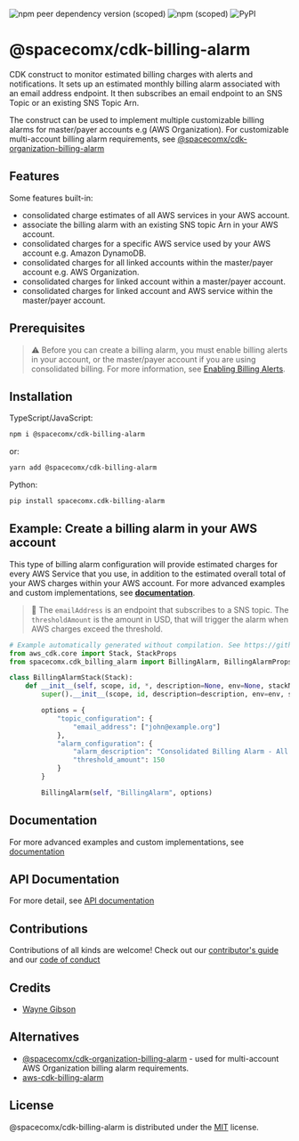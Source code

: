 ![npm peer dependency version (scoped)](https://img.shields.io/npm/dependency-version/@spacecomx/cdk-billing-alarm/peer/@aws-cdk/core?label=%40aws-cdk)
![npm (scoped)](https://img.shields.io/npm/v/@spacecomx/cdk-billing-alarm?color=brightgreen)
![PyPI](https://img.shields.io/pypi/v/spacecomx.cdk-billing-alarm?color=brightgreen)

# @spacecomx/cdk-billing-alarm

CDK construct to monitor estimated billing charges with alerts and notifications. It sets up an estimated monthly billing alarm associated with an email address endpoint. It then subscribes an email endpoint to an SNS Topic or an existing SNS Topic Arn.

The construct can be used to implement multiple customizable billing alarms for master/payer accounts e.g (AWS Organization). For customizable multi-account billing alarm requirements, see [@spacecomx/cdk-organization-billing-alarm](https://github.com/spacecomx/cdk-organization-billing-alarm)

## Features

Some features built-in:

* consolidated charge estimates of all AWS services in your AWS account.
* associate the billing alarm with an existing SNS topic Arn in your AWS account.
* consolidated charges for a specific AWS service used by your AWS account e.g. Amazon DynamoDB.
* consolidated charges for all linked accounts within the master/payer account e.g. AWS Organization.
* consolidated charges for linked account within a master/payer account.
* consolidated charges for linked account and AWS service within the master/payer account.

## Prerequisites

> :warning: Before you can create a billing alarm, you must enable billing alerts in your account, or the master/payer account if you are using consolidated billing. For more information, see [Enabling Billing Alerts](https://docs.aws.amazon.com/AmazonCloudWatch/latest/monitoring/monitor_estimated_charges_with_cloudwatch.html#turning_on_billing_metrics).

## Installation

TypeScript/JavaScript:

```bash
npm i @spacecomx/cdk-billing-alarm
```

or:

```bash
yarn add @spacecomx/cdk-billing-alarm
```

Python:

```bash
pip install spacecomx.cdk-billing-alarm
```

## Example: Create a billing alarm in your AWS account

This type of billing alarm configuration will provide estimated charges for every AWS Service that you use, in addition to the estimated overall total of your AWS charges within your AWS account. For more advanced examples and custom implementations, see [**documentation**](https://github.com/spacecomx/cdk-billing-alarm/blob/main/docs/DOCUMENTATION.md).

> :small_orange_diamond: The `emailAddress` is an endpoint that subscribes to a SNS topic. The `thresholdAmount` is the amount in USD, that will trigger the alarm when AWS charges exceed the threshold.

```python
# Example automatically generated without compilation. See https://github.com/aws/jsii/issues/826
from aws_cdk.core import Stack, StackProps
from spacecomx.cdk_billing_alarm import BillingAlarm, BillingAlarmProps

class BillingAlarmStack(Stack):
    def __init__(self, scope, id, *, description=None, env=None, stackName=None, tags=None, synthesizer=None, terminationProtection=None, analyticsReporting=None):
        super().__init__(scope, id, description=description, env=env, stackName=stackName, tags=tags, synthesizer=synthesizer, terminationProtection=terminationProtection, analyticsReporting=analyticsReporting)

        options = {
            "topic_configuration": {
                "email_address": ["john@example.org"]
            },
            "alarm_configuration": {
                "alarm_description": "Consolidated Billing Alarm - All AWS Services",
                "threshold_amount": 150
            }
        }

        BillingAlarm(self, "BillingAlarm", options)
```

## Documentation

For more advanced examples and custom implementations, see [documentation](https://github.com/spacecomx/cdk-billing-alarm/blob/main/docs/DOCUMENTATION.md)

## API Documentation

For more detail, see [API documentation](https://github.com/spacecomx/cdk-billing-alarm/blob/main/API.md)

## Contributions

Contributions of all kinds are welcome! Check out our [contributor's guide](https://github.com/spacecomx/cdk-billing-alarm/blob/main/CONTRIBUTING.md) and our [code of conduct](https://github.com/spacecomx/cdk-billing-alarm/blob/main/CODE_OF_CONDUCT.md)

## Credits

* [Wayne Gibson](https://github.com/waynegibson)

## Alternatives

* [@spacecomx/cdk-organization-billing-alarm](https://github.com/spacecomx/cdk-organization-billing-alarm#readme) - used for multi-account AWS Organization billing alarm requirements.
* [aws-cdk-billing-alarm](https://github.com/alvyn279/aws-cdk-billing-alarm)

## License

@spacecomx/cdk-billing-alarm is distributed under the [MIT](https://github.com/spacecomx/cdk-billing-alarm/blob/main/LICENSE) license.
